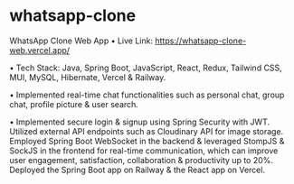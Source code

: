# whatsapp-clone

WhatsApp Clone Web App • Live Link: https://whatsapp-clone-web.vercel.app/

• Tech Stack: Java, Spring Boot, JavaScript, React, Redux, Tailwind CSS, MUI, MySQL, Hibernate, Vercel & Railway.

•	Implemented real-time chat functionalities such as personal chat, group chat, profile picture & user search.

•	Implemented secure login & signup using Spring Security with JWT. Utilized external API endpoints such as Cloudinary API for image storage. Employed Spring Boot WebSocket in the backend & leveraged StompJS & SockJS in the frontend for real-time communication, which can improve user engagement, satisfaction, collaboration & productivity up to 20%. Deployed the Spring Boot app on Railway & the React app on Vercel.
